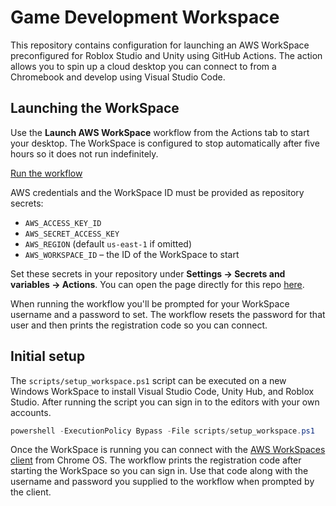 # Game Development Workspace

This repository contains configuration for launching an AWS WorkSpace preconfigured for Roblox Studio and Unity using GitHub Actions. The action allows you to spin up a cloud desktop you can connect to from a Chromebook and develop using Visual Studio Code.

## Launching the WorkSpace

Use the **Launch AWS WorkSpace** workflow from the Actions tab to start your desktop. The WorkSpace is configured to stop automatically after five hours so it does not run indefinitely.

[Run the workflow](../../actions/workflows/aws-workspace.yml)

AWS credentials and the WorkSpace ID must be provided as repository secrets:

- `AWS_ACCESS_KEY_ID`
- `AWS_SECRET_ACCESS_KEY`
- `AWS_REGION` (default `us-east-1` if omitted)
- `AWS_WORKSPACE_ID` – the ID of the WorkSpace to start

Set these secrets in your repository under **Settings → Secrets and variables → Actions**. You can open the page directly for this repo [here](../../settings/secrets/actions).

When running the workflow you'll be prompted for your WorkSpace username and a password to set. The workflow resets the password for that user and then prints the registration code so you can connect.

## Initial setup

The `scripts/setup_workspace.ps1` script can be executed on a new Windows WorkSpace to install Visual Studio Code, Unity Hub, and Roblox Studio. After running the script you can sign in to the editors with your own accounts.

```powershell
powershell -ExecutionPolicy Bypass -File scripts/setup_workspace.ps1
```

Once the WorkSpace is running you can connect with the [AWS WorkSpaces client](https://clients.amazonworkspaces.com/) from Chrome OS.
The workflow prints the registration code after starting the WorkSpace so you can sign in.
Use that code along with the username and password you supplied to the workflow when prompted by the client.

